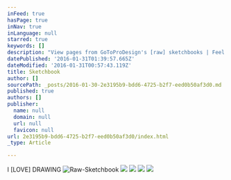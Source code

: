 ```yaml
---
inFeed: true
hasPage: true
inNav: true
inLanguage: null
starred: true
keywords: []
description: "View pages from GoToProDesign's [raw] sketchbooks | Feel free to browse through the  galleries | Draw. Draw. Draw.\""
datePublished: '2016-01-31T01:39:57.665Z'
dateModified: '2016-01-31T00:57:43.119Z'
title: Sketchbook
author: []
sourcePath: _posts/2016-01-30-2e3195b9-bdd6-4725-b2f7-eed0b50af3d0.md
published: true
authors: []
publisher:
  name: null
  domain: null
  url: null
  favicon: null
url: 2e3195b9-bdd6-4725-b2f7-eed0b50af3d0/index.html
_type: Article

---
```

I \[LOVE\] DRAWING
![Raw-Sketchbook](https://s3-us-west-2.amazonaws.com/the-grid-img/p/340f10ff4f72fb6ca8cc503321070689a5d10d68.jpg)
![](https://s3-us-west-2.amazonaws.com/the-grid-img/p/c7279079ed97ee58a23688356e5829e5a92dbf6f.jpg)
![](https://the-grid-user-content.s3-us-west-2.amazonaws.com/5f47a563-8d8a-4f48-ab71-e3c8d1ef5474.jpg)
![](https://the-grid-user-content.s3-us-west-2.amazonaws.com/40479993-3987-45e3-a3ea-eefd34f605cb.jpg)
![](https://the-grid-user-content.s3-us-west-2.amazonaws.com/63bb9cd5-69a7-4400-a0d5-f66c97466b9b.jpg)